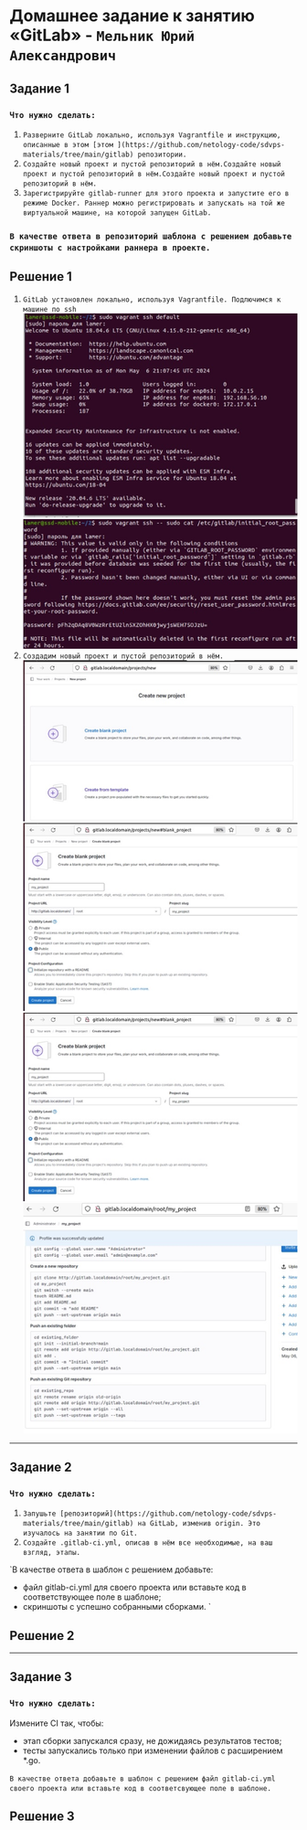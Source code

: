 # Домашнее задание к занятию «GitLab» - `Мельник Юрий Александрович`


## Задание 1

### `Что нужно сделать:`

1. `Разверните GitLab локально, используя Vagrantfile и инструкцию, описанные в этом [этом ](https://github.com/netology-code/sdvps-materials/tree/main/gitlab) репозитории.`
2. `Создайте новый проект и пустой репозиторий в нём.Создайте новый проект и пустой репозиторий в нём.Создайте новый проект и пустой репозиторий в нём.`
3. `Зарегистрируйте gitlab-runner для этого проекта и запустите его в режиме Docker. Раннер можно регистрировать и запускать на той же виртуальной машине, на которой запущен GitLab.`

### `В качестве ответа в репозиторий шаблона с решением добавьте скриншоты с настройками раннера в проекте.`

## Решение 1
1. `GitLab установлен локально, используя Vagrantfile. Подлючимся к машине по ssh`
![alt text](https://github.com/ysatii/gitlab-hw/blob/gitlab/img1/image1_1.jpg)
![alt text](https://github.com/ysatii/gitlab-hw/blob/gitlab/img1/image1_2.jpg)
2. `Создадим новый проект и пустой репозиторий в нём.`
![alt text](https://github.com/ysatii/gitlab-hw/blob/gitlab/img1/image1_2_1.jpg)
![alt text](https://github.com/ysatii/gitlab-hw/blob/gitlab/img1/image1_2_2.jpg)
![alt text](https://github.com/ysatii/gitlab-hw/blob/gitlab/img1/image1_2_3.jpg)
![alt text](https://github.com/ysatii/gitlab-hw/blob/gitlab/img1/image1_2_4.jpg)


---

## Задание 2

### `Что нужно сделать:`

1. `Запушьте [репозиторий](https://github.com/netology-code/sdvps-materials/tree/main/gitlab) на GitLab, изменив origin. Это изучалось на занятии по Git.`
2. `Создайте .gitlab-ci.yml, описав в нём все необходимые, на ваш взгляд, этапы.`



`В качестве ответа в шаблон с решением добавьте:

   - файл gitlab-ci.yml для своего проекта или вставьте код в соответствующее поле в шаблоне;
   - скриншоты с успешно собранными сборками.
`

## Решение 2
---

## Задание 3

### `Что нужно сделать:`

Измените CI так, чтобы:

   - этап сборки запускался сразу, не дожидаясь результатов тестов;
   - тесты запускались только при изменении файлов с расширением *.go.


 

`В качестве ответа добавьте в шаблон с решением файл gitlab-ci.yml своего проекта или вставьте код в соответсвующее поле в шаблоне.`
## Решение 3

